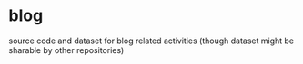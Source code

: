 # blog
source code and dataset for blog related activities (though dataset might be sharable by other repositories)
